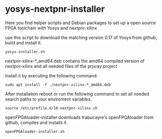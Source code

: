 # yosys-nextpnr-installer
Here you find helper scripts and Debian packages to set up a open source FPGA toolchain with Yosys and nextpnr-xilinx

use this script to download the matching version 0.17 of Yosys from github, build and install it.
```
yosys-installer.sh
```

nextpnr-xilinx-*_amd64.deb contains the amd64 compiled version of nextpnr-xilinx and all needed files of the prjxray project

Install it by executing the following command:
```
sudo apt install -f ./nextpnr-xilinx-*_amd64.deb
```

After installation reboot or run the following command to set all needed search paths to your enviroment variables.
```
source /etc/profile.d/10-nextpnr-xilinx.sh
```

openFPGAloader-installer downloads trabucayre's openFPGAloader from github, compiles and installs it.

```
openFPGAloader-installer.sh
```
